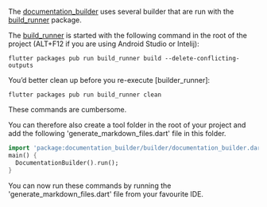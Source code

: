 [//]: # (This file was generated from: doc/template/05-Generating-Documentation-Files.mdt using the documentation_builder package on: 2021-09-11 16:16:13.134829.)
<a id='lib-builder-documentation-builder-dart-documentationbuilder-run'></a>The [documentation_builder](https://pub.dev/packages/documentation_builder) uses several builder that are run with the [build_runner](https://pub.dev/packages/build_runner) package.

The [build_runner](https://pub.dev/packages/build_runner) is started with the following command in the root of the project (ALT+F12 if you are using Android Studio or Intelij):
```
flutter packages pub run build_runner build --delete-conflicting-outputs
```

You’d better clean up before you re-execute [builder_runner]:
```
flutter packages pub run build_runner clean
```


These commands are cumbersome.

You can therefore also create a tool folder in the root of your project and add the following 'generate_markdown_files.dart' file in this folder.

<a id='tool-generate-markdown-files-dart'></a>
```dart
import 'package:documentation_builder/builder/documentation_builder.dart';main() {
  DocumentationBuilder().run();
}
```


You can now run these commands by running the 'generate_markdown_files.dart' file from your favourite IDE.